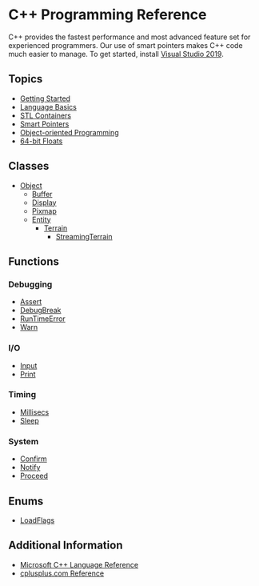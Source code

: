 # C++ Programming Reference
C++ provides the fastest performance and most advanced feature set for experienced programmers. Our use of smart pointers makes C++ code much easier to manage. To get started, install [Visual Studio 2019](https://visualstudio.microsoft.com/vs/).

## Topics
* [Getting Started](Smart%20Pointers.md)
* [Language Basics](Smart%20Pointers.md)
* [STL Containers](Smart%20Pointers.md)
* [Smart Pointers](Smart%20Pointers.md)
* [Object-oriented Programming](Smart%20Pointers.md)
* [64-bit Floats](Smart%20Pointers.md)

## Classes
- [Object](Object/README.md)
  - [Buffer](Buffer/README.md)
  - [Display](Display/README.md)
  - [Pixmap](Pixmap/README.md)  
  - [Entity](Entity/README.md)
    - [Terrain](Terrain/README.md)
      - [StreamingTerrain](StreamingTerrain/README.md)

## Functions

### Debugging
- [Assert]()
- [DebugBreak]()
- [RunTimeError]()
- [Warn](Functions/Warn.md)

### I/O
- [Input](Functions/Input.md)
- [Print](Functions/Print.md)

### Timing
- [Millisecs](Functions/Millisecs.md)
- [Sleep](Functions/Sleep.md)

### System
- [Confirm](Functions/Confirm.md)
- [Notify](Functions/Notify.md)
- [Proceed](Functions/Proceed.md)

## Enums
* [LoadFlags](Constants/LoadFlags.md)

## Additional Information
* [Microsoft C++ Language Reference](https://docs.microsoft.com/cpp/cpp/cpp-language-reference)
* [cplusplus.com Reference](http://www.cplusplus.com/reference/)
